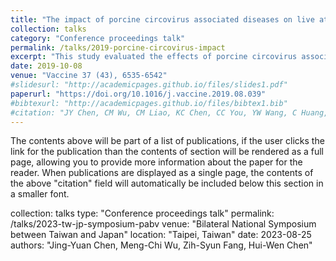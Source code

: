 ```yaml
---
title: "The impact of porcine circovirus associated diseases on live attenuated classical swine fever vaccine in field farm applications"
collection: talks
category: "Conference proceedings talk"
permalink: /talks/2019-porcine-circovirus-impact
excerpt: "This study evaluated the effects of porcine circovirus associated diseases on the efficacy of live attenuated classical swine fever vaccine under field farm conditions."
date: 2019-10-08
venue: "Vaccine 37 (43), 6535-6542"
#slidesurl: "http://academicpages.github.io/files/slides1.pdf"
paperurl: "https://doi.org/10.1016/j.vaccine.2019.08.039"
#bibtexurl: "http://academicpages.github.io/files/bibtex1.bib"
#citation: "JY Chen, CM Wu, CM Liao, KC Chen, CC You, YW Wang, C Huang, et al. (2019). &quot;The impact of porcine circovirus associated diseases on live attenuated classical swine fever vaccine in field farm applications.&quot; <i>Vaccine</i> 37(43):6535-6542."
---
```


The contents above will be part of a list of publications, if the user clicks the link for the publication than the contents of section will be rendered as a full page, allowing you to provide more information about the paper for the reader. When publications are displayed as a single page, the contents of the above "citation" field will automatically be included below this section in a smaller font.

collection: talks
type: "Conference proceedings talk"
permalink: /talks/2023-tw-jp-symposium-pabv
venue: "Bilateral National Symposium between Taiwan and Japan"
location: "Taipei, Taiwan"
date: 2023-08-25
authors: "Jing-Yuan Chen, Meng-Chi Wu, Zih-Syun Fang, Hui-Wen Chen"

